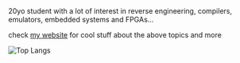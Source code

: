##
20yo student with a lot of interest in reverse engineering, compilers, emulators, embedded systems and FPGAs...

check [my website](http://roby2014-me.vercel.app/) for cool stuff about the above topics and more

![Top Langs](https://github-readme-stats.vercel.app/api/top-langs/?username=roby2014&exclude_repo=uni-projects,cars-gallery&langs_count=6&layout=compact&hide=lua,tex&theme=github_dark)


